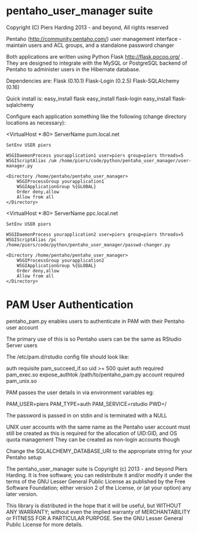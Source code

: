 pentaho_user_manager suite
===========================

Copyright (C) Piers Harding 2013 - and beyond, All rights reserved

Pentaho (http://community.pentaho.com/) user management interface - maintain users and ACL groups, and a standalone password changer

Both applications are written using Python Flask http://flask.pocoo.org/ .  They are designed to
integrate with the MySQL or PostgreSQL backend of Pentaho to administer users in the Hibernate database.

Dependencies are:
Flask (0.10.1)
Flask-Login (0.2.5)
Flask-SQLAlchemy (0.16)

Quick install is:
easy_install flask
easy_install flask-login
easy_install flask-sqlalchemy


Configure each application something like the following (change directory locations as necessary):

  <VirtualHost *:80>
    ServerName pum.local.net

    SetEnv USER piers

    WSGIDaemonProcess yourapplication1 user=piers group=piers threads=5
    WSGIScriptAlias /um /home/piers/code/python/pentaho_user_manager/user-manager.py

    <Directory /home/pentaho/pentaho_user_manager>
        WSGIProcessGroup yourapplication1
        WSGIApplicationGroup %{GLOBAL}
        Order deny,allow
        Allow from all
    </Directory>
  </VirtualHost>


  <VirtualHost *:80>
    ServerName ppc.local.net

    SetEnv USER piers

    WSGIDaemonProcess yourapplication2 user=piers group=piers threads=5
    WSGIScriptAlias /pc /home/piers/code/python/pentaho_user_manager/passwd-changer.py

    <Directory /home/pentaho/pentaho_user_manager>
        WSGIProcessGroup yourapplication2
        WSGIApplicationGroup %{GLOBAL}
        Order deny,allow
        Allow from all
    </Directory>
  </VirtualHost>


PAM User Authentication
========================
pentaho_pam.py enables users to authenticate in PAM with their Pentaho user account

The primary use of this is so Pentaho users can be the same as RStudio Server users

The /etc/pam.d/rstudio config file should look like:

auth requisite pam_succeed_if.so uid >= 500 quiet
auth required pam_exec.so expose_authtok /path/to/pentaho_pam.py
account required pam_unix.so


PAM passes the user details in via environment variables eg:

PAM_USER=piers
PAM_TYPE=auth
PAM_SERVICE=rstudio
PWD=/


The password is passed in on stdin and is terminated with a NULL

UNIX user accounts with the same name as the Pentaho user account must still be created
as this is required for the allocation of UID:GID, and OS quota management
They can be created as non-login accounts though

Change the SQLALCHEMY_DATABASE_URI to the appropriate string for your Pentaho setup



The pentaho_user_manager suite is Copyright (c) 2013 - and beyond Piers Harding.
It is free software; you can redistribute it and/or
modify it under the terms of the GNU Lesser General Public
License as published by the Free Software Foundation; either
version 2 of the License, or (at your option) any later version.

This library is distributed in the hope that it will be useful,
but WITHOUT ANY WARRANTY; without even the implied warranty of
MERCHANTABILITY or FITNESS FOR A PARTICULAR PURPOSE.  See the GNU
Lesser General Public License for more details.

